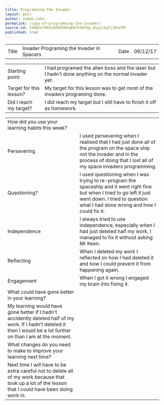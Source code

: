 ```yaml
---
title: Programming the Invader
layout: post
author: aidan.john
permalink: /copy-of-programming-the-invader/
source-id: 1VHQCm79O2zGO89ZH5q66CFdUhOg_ahyzi1qfjJHceTM
published: true
---
```

<table>
  <tr>
    <td>Title</td>
    <td> Invader Programing the Invader in Spacers</td>
    <td>Date</td>
    <td>06/12/17</td>
  </tr>
</table>


<table>
  <tr>
    <td>Starting point:</td>
    <td>I had programed the alien boss and the laser but I hadn't done anything on the normal invader yet.</td>
  </tr>
  <tr>
    <td>Target for this lesson?</td>
    <td>My target for this lesson was to get most of the invaders programing done.</td>
  </tr>
  <tr>
    <td>Did I reach my target? </td>
    <td>I did reach my target but I still have to finish it off as homework.</td>
  </tr>
</table>


<table>
  <tr>
    <td>How did you use your learning habits this week?</td>
    <td></td>
  </tr>
  <tr>
    <td>Persevering</td>
    <td>I used persevering when I realised that I had just done all of the program on the space ship not the invader and in the process of doing that I lost all of my space invaders programming. </td>
  </tr>
  <tr>
    <td>Questioning?</td>
    <td>I used questioning when I was trying to re-program the spaceship and it went right fine but when I tried to go left it just went down. I tried to question what I had done wrong and how I could fix it.</td>
  </tr>
  <tr>
    <td>Independence</td>
    <td>I always tried to use independence, especially when I had just  deleted half my work, I managed to fix it without asking Mr Keen.</td>
  </tr>
  <tr>
    <td>Reflecting</td>
    <td>When I deleted my work I reflected on how I had deleted it and how I could prevent it from happening again.</td>
  </tr>
  <tr>
    <td>Engagement</td>
    <td>When I got it wrong I engaged my brain into fixing it.</td>
  </tr>
  <tr>
    <td>What could have gone better in your learning?</td>
    <td></td>
  </tr>
  <tr>
    <td>My learning would have gone better if I hadn't accidently deleted half of my work. If I hadn’t deleted it then I would be a lot further on than I am at the moment.</td>
    <td></td>
  </tr>
  <tr>
    <td>What changes do you need to make to improve your learning next time?</td>
    <td></td>
  </tr>
  <tr>
    <td>Next time I will have to be extra careful not to delete all of my work because that took up a lot of the lesson that I could have been doing work in.</td>
    <td></td>
  </tr>
</table>


